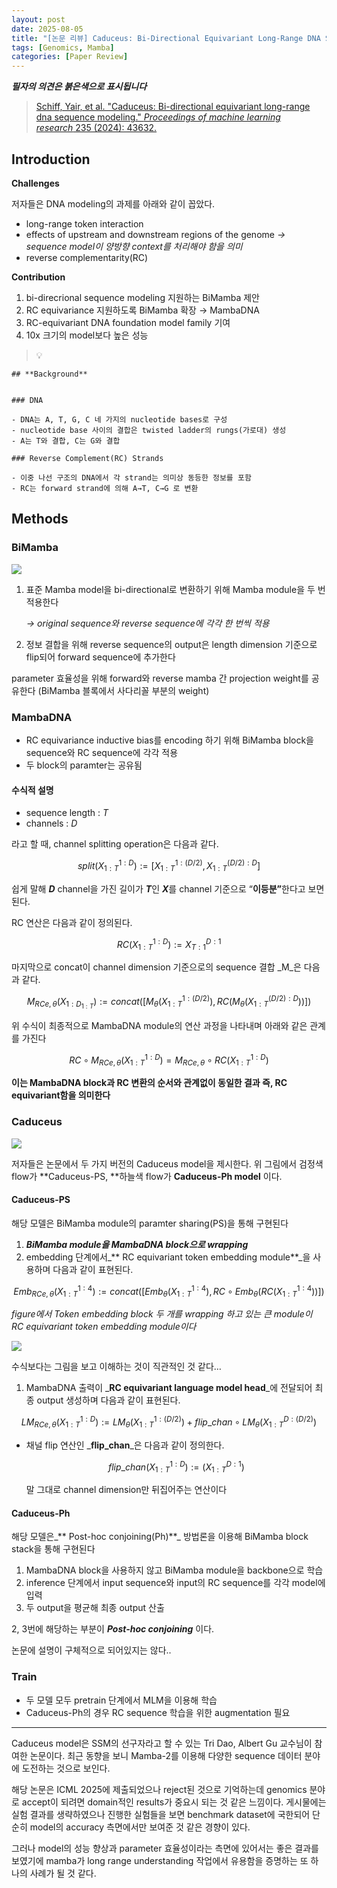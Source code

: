 ```yaml
---
layout: post
date: 2025-08-05
title: "[논문 리뷰] Caduceus: Bi-Directional Equivariant Long-Range DNA Sequence Modeling"
tags: [Genomics, Mamba]
categories: [Paper Review]
---
```


<span class="notion-red">_**필자의 의견은 붉은색으로 표시됩니다**_</span>


> [Schiff, Yair, et al. "Caduceus: Bi-directional equivariant long-range dna sequence modeling." ](https://pmc.ncbi.nlm.nih.gov/articles/PMC12189541/)[_Proceedings of machine learning research_](https://pmc.ncbi.nlm.nih.gov/articles/PMC12189541/)[ 235 (2024): 43632.](https://pmc.ncbi.nlm.nih.gov/articles/PMC12189541/)



## Introduction


**Challenges**


저자들은 DNA modeling의 과제를 아래와 같이 꼽았다.

- long-range token interaction
- effects of upstream and downstream regions of the genome 
_→ sequence model이 양방향 context를 처리해야 함을 의미_
- reverse complementarity(RC)

**Contribution**

1. bi-direcrional sequence modeling 지원하는 BiMamba 제안
1. RC equivariance 지원하도록 BiMamba 확장 → MambaDNA
1. RC-equivariant DNA foundation model family 기여
1. 10x 크기의 model보다 높은 성능

> 💡 


	## **Background**


	### DNA

	- DNA는 A, T, G, C 네 가지의 nucleotide bases로 구성
	- nucleotide base 사이의 결합은 twisted ladder의 rungs(가로대) 생성
	- A는 T와 결합, C는 G와 결합

	### Reverse Complement(RC) Strands

	- 이중 나선 구조의 DNA에서 각 strand는 의미상 동등한 정보를 포함
	- RC는 forward strand에 의해 A→T, C→G 로 변환


## Methods



### BiMamba


![](https://prod-files-secure.s3.us-west-2.amazonaws.com/542b861c-36a8-4051-84e5-8804b6728dba/2c247d59-7815-4980-99f0-8f0d21f445a7/image.png?X-Amz-Algorithm=AWS4-HMAC-SHA256&X-Amz-Content-Sha256=UNSIGNED-PAYLOAD&X-Amz-Credential=ASIAZI2LB466VHFPIP7R%2F20250913%2Fus-west-2%2Fs3%2Faws4_request&X-Amz-Date=20250913T220107Z&X-Amz-Expires=3600&X-Amz-Security-Token=IQoJb3JpZ2luX2VjENb%2F%2F%2F%2F%2F%2F%2F%2F%2F%2FwEaCXVzLXdlc3QtMiJIMEYCIQDVDe3O79YESqshz0hKHmCISyzbK1YSbL3Biiwad8y71gIhAIdrIcH2vUIlku1XNWL%2FkcOx3frwJuSqoS2TjKxcdF85Kv8DCE4QABoMNjM3NDIzMTgzODA1Igw13TqE5vhh0U6oQ2Yq3APogPpM%2F%2BYItO%2BvWByxFgFICVuu2WwphEIOO0gKrhbx%2F%2Bcrowl2r7ez64W46uIsOXlL4U8APO0M1aboKZtSvHPuhIqWUCMultejAa%2FD2PoQCBxq0Qam0X77VEtUCmccKx81ncMK2wRFHzaJZOyHZ2U0bHpGo%2BZxKN8cnPbU1PbyIGtFiIpmOiX7RqEEFcjrfBC2OZ5DLQbOM7WMOz%2BsC4hgtkHvsliqpkWWpXnJbHkCnP%2BPEfjTJ3f6HYoioZ1yXw%2BeHJJ2R1DZJtzhW8uvWqLKdjOkOd2avs7pkm6k086cGXk2n54PdVtZYTiLnrJQnRdH5%2BopPs8jj8%2Fe7BKxGlcdmLFetT8f9SS%2FYUovYAUbELQWZvjoyAV19%2Fz1gPXtZ5p4iHt2l9u4Uo8%2FOgr7lZLqxPKJuzxp3qw%2FiZVe2cKtHV4%2BjazprWRtaxm7z%2F5y8UL14bTO3sULouklSCortlROFoDX42XMFyGHYmX%2B1RAhjhtM6Zd0oVsPvxuhOPPYcjn7DBKDXCpZZ0EnGSL%2FMZzgFyWwd1TUVHdDAwoN4pNCMcRa3KHZ5ky9vJmyxyMrTstennPEIpW4thwyBCCdmwgAzp%2FmaB77FgACf7hyxnj75J3hJYbaJI7nC1MnrDDgwJfGBjqkAa8132CD5aWsjwjz5v4yfV%2FC5Vl4CGelkHEwl8XvqB4c8f8RxJayGgHk%2BBBxb6XGW3lBid1MmHfSNFYRKQdkvMcdCPK5sql6yArlWG%2BCd0FACiduX4KbMgt3iVhpaCArjB9WJlm9B2mtRwDZHvFZizEyUm4pG21A8t46a6OH%2BlxDMvJxqjJDUdixTkIff%2FeEEYTv6beyyzL%2BkwWH2xCUMFtPyCxg&X-Amz-Signature=90a26da89af424ea3f2cd393ea03f1a2d076ad5210ffbae39e607e34974395ca&X-Amz-SignedHeaders=host&x-amz-checksum-mode=ENABLED&x-id=GetObject)

1. 표준 Mamba model을 bi-directional로 변환하기 위해 Mamba module을 두 번 적용한다

	_→ original sequence와 reverse sequence에 각각 한 번씩 적용_

1. 정보 결합을 위해 reverse sequence의 output은 length dimension 기준으로 flip되어 forward sequence에 추가한다

parameter 효율성을 위해 forward와 reverse mamba 간 projection weight를 공유한다 (BiMamba 블록에서 사다리꼴 부분의 weight)



### MambaDNA

- RC equivariance inductive bias를 encoding 하기 위해 BiMamba block을 sequence와 RC sequence에 각각 적용
- 두 block의 paramter는 공유됨


#### 수식적 설명

- sequence length : _T_
- channels : _D_

라고 할 때,  channel splitting operation은 다음과 같다.


$$
split(X^{1:D}_{1:T}):=[X^{1:(D/2)}_{1:T},X^{(D/2):D}_{1:T}]
$$


<span class="notion-red">쉽게 말해 </span><span class="notion-red">_**D**_</span><span class="notion-red"> channel을 가진 길이가 </span><span class="notion-red">_**T**_</span><span class="notion-red">인 </span><span class="notion-red">_**X**_</span><span class="notion-red">를 channel 기준으로 “</span><span class="notion-red">**이등분”**</span><span class="notion-red">한다고 보면 된다.</span>


RC 연산은 다음과 같이 정의된다.


$$
RC(X^{1:D}_{1:T}):=X^{D:1}_{T:1}
$$


마지막으로 concat이 channel dimension 기준으로의 sequence 결합 _M_은 다음과 같다.


$$
M_{RCe,\theta}(X_{1:D_{1:T}}):=concat([M_{\theta}(X^{1:(D/2)}_{1:T}),RC(M_{\theta}(X^{(D/2):D}_{1:T}))])
$$


위 수식이 최종적으로 MambaDNA module의 연산 과정을 나타내며 아래와 같은 관계를 가진다


$$
RC\circ M_{RCe,\theta}(X^{1:D}_{1:T}) = M_{RCe,\theta} \circ RC(X^{1:D}_{1:T})
$$


**이는 MambaDNA block과 RC 변환의 순서와 관계없이 동일한 결과 즉, RC equivariant함을 의미한다**



### Caduceus


![](https://prod-files-secure.s3.us-west-2.amazonaws.com/542b861c-36a8-4051-84e5-8804b6728dba/f94a60d7-8145-473b-aef9-7c68d3ec604a/image.png?X-Amz-Algorithm=AWS4-HMAC-SHA256&X-Amz-Content-Sha256=UNSIGNED-PAYLOAD&X-Amz-Credential=ASIAZI2LB466VHFPIP7R%2F20250913%2Fus-west-2%2Fs3%2Faws4_request&X-Amz-Date=20250913T220107Z&X-Amz-Expires=3600&X-Amz-Security-Token=IQoJb3JpZ2luX2VjENb%2F%2F%2F%2F%2F%2F%2F%2F%2F%2FwEaCXVzLXdlc3QtMiJIMEYCIQDVDe3O79YESqshz0hKHmCISyzbK1YSbL3Biiwad8y71gIhAIdrIcH2vUIlku1XNWL%2FkcOx3frwJuSqoS2TjKxcdF85Kv8DCE4QABoMNjM3NDIzMTgzODA1Igw13TqE5vhh0U6oQ2Yq3APogPpM%2F%2BYItO%2BvWByxFgFICVuu2WwphEIOO0gKrhbx%2F%2Bcrowl2r7ez64W46uIsOXlL4U8APO0M1aboKZtSvHPuhIqWUCMultejAa%2FD2PoQCBxq0Qam0X77VEtUCmccKx81ncMK2wRFHzaJZOyHZ2U0bHpGo%2BZxKN8cnPbU1PbyIGtFiIpmOiX7RqEEFcjrfBC2OZ5DLQbOM7WMOz%2BsC4hgtkHvsliqpkWWpXnJbHkCnP%2BPEfjTJ3f6HYoioZ1yXw%2BeHJJ2R1DZJtzhW8uvWqLKdjOkOd2avs7pkm6k086cGXk2n54PdVtZYTiLnrJQnRdH5%2BopPs8jj8%2Fe7BKxGlcdmLFetT8f9SS%2FYUovYAUbELQWZvjoyAV19%2Fz1gPXtZ5p4iHt2l9u4Uo8%2FOgr7lZLqxPKJuzxp3qw%2FiZVe2cKtHV4%2BjazprWRtaxm7z%2F5y8UL14bTO3sULouklSCortlROFoDX42XMFyGHYmX%2B1RAhjhtM6Zd0oVsPvxuhOPPYcjn7DBKDXCpZZ0EnGSL%2FMZzgFyWwd1TUVHdDAwoN4pNCMcRa3KHZ5ky9vJmyxyMrTstennPEIpW4thwyBCCdmwgAzp%2FmaB77FgACf7hyxnj75J3hJYbaJI7nC1MnrDDgwJfGBjqkAa8132CD5aWsjwjz5v4yfV%2FC5Vl4CGelkHEwl8XvqB4c8f8RxJayGgHk%2BBBxb6XGW3lBid1MmHfSNFYRKQdkvMcdCPK5sql6yArlWG%2BCd0FACiduX4KbMgt3iVhpaCArjB9WJlm9B2mtRwDZHvFZizEyUm4pG21A8t46a6OH%2BlxDMvJxqjJDUdixTkIff%2FeEEYTv6beyyzL%2BkwWH2xCUMFtPyCxg&X-Amz-Signature=5e84fba36875bbb1a90186dbd332d2da899fb36ca7d103f8df20b6f05caa74f3&X-Amz-SignedHeaders=host&x-amz-checksum-mode=ENABLED&x-id=GetObject)


저자들은 논문에서 두 가지 버전의 Caduceus model을 제시한다. 위 그림에서 검정색 flow가 **Caduceus-PS, **하늘색 flow가 **Caduceus-Ph model** 이다.



#### Caduceus-PS


해당 모델은 BiMamba module의 paramter sharing(PS)을 통해 구현된다

1. _**BiMamba module을 MambaDNA block으로 wrapping**_
1. embedding 단계에서_** RC equivariant token embedding module**_을 사용하며 다음과 같이 표현된다.

$$
Emb_{RCe,\theta}(X^{1:4}_{1:T}):=concat([Emb_{\theta}(X^{1:4}_{1:T}),RC \circ Emb_{\theta}(RC(X^{1:4}_{1:T}))])
$$


_figure에서 Token embedding block 두 개를 wrapping 하고 있는 큰 module이 RC equivariant token embedding module이다_


![](https://prod-files-secure.s3.us-west-2.amazonaws.com/542b861c-36a8-4051-84e5-8804b6728dba/b175e4da-71eb-4e91-8c23-a06dabe673c9/image.png?X-Amz-Algorithm=AWS4-HMAC-SHA256&X-Amz-Content-Sha256=UNSIGNED-PAYLOAD&X-Amz-Credential=ASIAZI2LB466VHFPIP7R%2F20250913%2Fus-west-2%2Fs3%2Faws4_request&X-Amz-Date=20250913T220107Z&X-Amz-Expires=3600&X-Amz-Security-Token=IQoJb3JpZ2luX2VjENb%2F%2F%2F%2F%2F%2F%2F%2F%2F%2FwEaCXVzLXdlc3QtMiJIMEYCIQDVDe3O79YESqshz0hKHmCISyzbK1YSbL3Biiwad8y71gIhAIdrIcH2vUIlku1XNWL%2FkcOx3frwJuSqoS2TjKxcdF85Kv8DCE4QABoMNjM3NDIzMTgzODA1Igw13TqE5vhh0U6oQ2Yq3APogPpM%2F%2BYItO%2BvWByxFgFICVuu2WwphEIOO0gKrhbx%2F%2Bcrowl2r7ez64W46uIsOXlL4U8APO0M1aboKZtSvHPuhIqWUCMultejAa%2FD2PoQCBxq0Qam0X77VEtUCmccKx81ncMK2wRFHzaJZOyHZ2U0bHpGo%2BZxKN8cnPbU1PbyIGtFiIpmOiX7RqEEFcjrfBC2OZ5DLQbOM7WMOz%2BsC4hgtkHvsliqpkWWpXnJbHkCnP%2BPEfjTJ3f6HYoioZ1yXw%2BeHJJ2R1DZJtzhW8uvWqLKdjOkOd2avs7pkm6k086cGXk2n54PdVtZYTiLnrJQnRdH5%2BopPs8jj8%2Fe7BKxGlcdmLFetT8f9SS%2FYUovYAUbELQWZvjoyAV19%2Fz1gPXtZ5p4iHt2l9u4Uo8%2FOgr7lZLqxPKJuzxp3qw%2FiZVe2cKtHV4%2BjazprWRtaxm7z%2F5y8UL14bTO3sULouklSCortlROFoDX42XMFyGHYmX%2B1RAhjhtM6Zd0oVsPvxuhOPPYcjn7DBKDXCpZZ0EnGSL%2FMZzgFyWwd1TUVHdDAwoN4pNCMcRa3KHZ5ky9vJmyxyMrTstennPEIpW4thwyBCCdmwgAzp%2FmaB77FgACf7hyxnj75J3hJYbaJI7nC1MnrDDgwJfGBjqkAa8132CD5aWsjwjz5v4yfV%2FC5Vl4CGelkHEwl8XvqB4c8f8RxJayGgHk%2BBBxb6XGW3lBid1MmHfSNFYRKQdkvMcdCPK5sql6yArlWG%2BCd0FACiduX4KbMgt3iVhpaCArjB9WJlm9B2mtRwDZHvFZizEyUm4pG21A8t46a6OH%2BlxDMvJxqjJDUdixTkIff%2FeEEYTv6beyyzL%2BkwWH2xCUMFtPyCxg&X-Amz-Signature=ea3d12e848f5bfb5e083444c7fc1929f92bb860f5770f04c76a4930ee14f0cbe&X-Amz-SignedHeaders=host&x-amz-checksum-mode=ENABLED&x-id=GetObject)


<span class="notion-red">수식보다는 그림을 보고 이해하는 것이 직관적인 것 같다…</span>

1. MambaDNA 출력이 _**RC equivariant language model head**_에 전달되어 최종 output 생성하며 다음과 같이 표현된다.

$$
LM_{RCe,\theta}(X^{1:D}_{1:T}):= LM_{\theta}(X^{1:(D/2)}_{1:T})+flip\_chan\circ LM_{\theta}(X^{D:(D/2)}_{1:T})
$$

- 채널 flip 연산인 _**flip\_chan**_은 다음과 같이 정의한다.

	$$
	flip\_chan(X^{1:D}_{1:T}):=(X^{D:1}_{1:T})
	$$


	말 그대로 channel dimension만 뒤집어주는 연산이다



#### Caduceus-Ph


해당 모델은_** Post-hoc conjoining(Ph)**_ 방법론을 이용해 BiMamba block stack을 통해 구현된다

1. MambaDNA block을 사용하지 않고 BiMamba module을 backbone으로 학습
1. inference 단계에서 input sequence와 input의 RC sequence를 각각 model에 입력
1. 두 output을 평균해 최종 output 산출

2, 3번에 해당하는 부분이 _**Post-hoc conjoining**_ 이다.


<span class="notion-red">논문에 설명이 구체적으로 되어있지는 않다..</span>



### Train

- 두 모델 모두 pretrain 단계에서 MLM을 이용해 학습
- Caduceus-Ph의 경우 RC sequence 학습을 위한 augmentation 필요

---


<span class="notion-red">Caduceus model은 SSM의 선구자라고 할 수 있는 Tri Dao, Albert Gu 교수님이 참여한 논문이다. 최근 동향을 보니 Mamba-2를 이용해 다양한 sequence 데이터 분야에 도전하는 것으로 보인다.</span>


<span class="notion-red">해당 논문은 ICML 2025에 제출되었으나 reject된 것으로 기억하는데 genomics 분야로 accept이 되려면 domain적인 results가 중요시 되는 것 같은 느낌이다. 게시물에는 실험 결과를 생략하였으나 진행한 실험들을 보면 benchmark dataset에 국한되어 단순히 model의 accuracy 측면에서만 보여준 것 같은 경향이 있다.</span>


<span class="notion-red">그러나 model의 성능 향상과 parameter 효율성이라는 측면에 있어서는 좋은 결과를 보였기에 mamba가 long range understanding 작업에서 유용함을 증명하는 또 하나의 사례가 될 것 같다.</span>

